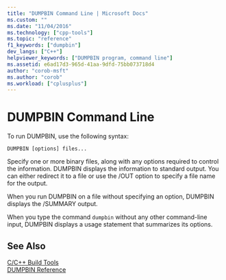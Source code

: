 ```yaml
---
title: "DUMPBIN Command Line | Microsoft Docs"
ms.custom: ""
ms.date: "11/04/2016"
ms.technology: ["cpp-tools"]
ms.topic: "reference"
f1_keywords: ["dumpbin"]
dev_langs: ["C++"]
helpviewer_keywords: ["DUMPBIN program, command line"]
ms.assetid: e6ad17d3-965d-41aa-9dfd-75bb073718d4
author: "corob-msft"
ms.author: "corob"
ms.workload: ["cplusplus"]
---
```

# DUMPBIN Command Line
To run DUMPBIN, use the following syntax:  
  
```  
DUMPBIN [options] files...  
```  
  
 Specify one or more binary files, along with any options required to control the information. DUMPBIN displays the information to standard output. You can either redirect it to a file or use the /OUT option to specify a file name for the output.  
  
 When you run DUMPBIN on a file without specifying an option, DUMPBIN displays the /SUMMARY output.  
  
 When you type the command `dumpbin` without any other command-line input, DUMPBIN displays a usage statement that summarizes its options.  
  
## See Also  
 [C/C++ Build Tools](../../build/reference/c-cpp-build-tools.md)   
 [DUMPBIN Reference](../../build/reference/dumpbin-reference.md)